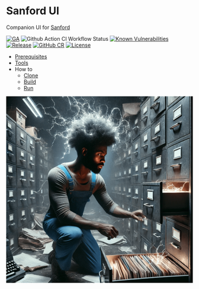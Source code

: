 # Sanford UI

Companion UI for [Sanford](https://github.com/cf-toolsuite/sanford)

[![GA](https://img.shields.io/badge/Release-Alpha-darkred)](https://img.shields.io/badge/Release-Alpha-darkred) ![Github Action CI Workflow Status](https://github.com/cf-toolsuite/sanford-ui/actions/workflows/ci.yml/badge.svg) [![Known Vulnerabilities](https://snyk.io/test/github/cf-toolsuite/sanford-ui/badge.svg?style=plastic)](https://snyk.io/test/github/cf-toolsuite/sanford-ui) [![Release](https://jitpack.io/v/cf-toolsuite/sanford-ui.svg)](https://jitpack.io/#cf-toolsuite/sanford-ui/master-SNAPSHOT) [![GitHub CR](https://img.shields.io/badge/GitHub%20CR-cf%2ctoolsuite/sanford%2cui-darkblue)](https://github.com/orgs/cf-toolsuite/packages/container/package/sanford-ui) [![License](https://img.shields.io/badge/License-AGPL%20v3-blue.svg)](https://opensource.org/license/agpl-v3)

* [Prerequisites](docs/PREREQUISITES.md)
* [Tools](docs/TOOLS.md)
* How to
  * [Clone](docs/CLONING.md)
  * [Build](docs/BUILD.md)
  * [Run](docs/RUN.md)

![Sanford logo](src/main/resources/static/sanford.png)
